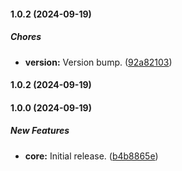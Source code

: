 #### 1.0.2 (2024-09-19)

##### Chores

* **version:**  Version bump. ([92a82103](https://github.com/rhaseven7h/set-mail-from/commit/92a821034314014a160618fdc9b2cc22ba58a5fd))

#### 1.0.2 (2024-09-19)

#### 1.0.0 (2024-09-19)

##### New Features

* **core:**  Initial release. ([b4b8865e](https://github.com/rhaseven7h/set-mail-from/commit/b4b8865e67ce16697460b92ac9e302c9c836f428))
